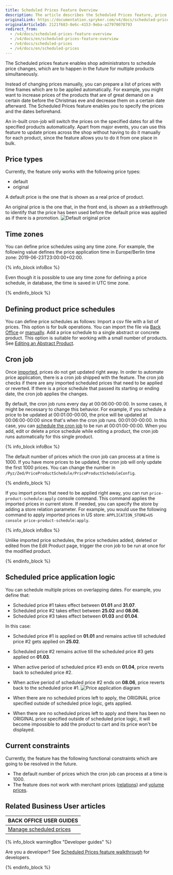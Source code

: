 ```yaml
---
title: Scheduled Prices Feature Overview
description: The article describes the Scheduled Prices feature, price types, time zones, and the way scheduled prices can be created.
originalLink: https://documentation.spryker.com/v4/docs/scheduled-prices-feature-overview
originalArticleId: 2121f683-8e6c-4153-9eba-a27970078793
redirect_from:
  - /v4/docs/scheduled-prices-feature-overview
  - /v4/docs/en/scheduled-prices-feature-overview
  - /v4/docs/scheduled-prices
  - /v4/docs/en/scheduled-prices
---
```




The Scheduled prices feature enables shop administrators to schedule price changes, which are to happen in the future for multiple products simultaneously.

Instead of changing prices manually, you can prepare a list of prices with time frames which are to be applied automatically. For example, you might want to increase prices of the products that are of great demand on a certain date before the Christmas eve and decrease them on a certain date afterward. The Scheduled Prices feature enables you to specify the prices and the dates beforehand.

An in-built cron-job will switch the prices on the specified dates for all the specified products automatically. Apart from major events, you can use this feature to update prices across the shop without having to do it manually for each product, since the feature allows you to do it from one place in bulk.


## Price types

Currently, the feature only works with the following price types:

* default
* original

A default price is the one that is shown as a real price of product.

An original price is the one that, in the front end, is shown as a strikethrough to identify that the price has been used before the default price was applied as if there is a promotion.
![Default original price](https://spryker.s3.eu-central-1.amazonaws.com/docs/Features/Price/Scheduled+Prices/Scheduled+Prices+Feature+Overview/default-original-price.png)

## Time zones

You can define price schedules using any time zone. For example, the following value defines the price application time in Europe/Berlin time zone: 2019-06-23T23:00:00+02:00.

{% info_block infoBox %}

Even though it is possible to use any time zone for defining a price schedule, in database, the time is saved in UTC time zone.

{% endinfo_block %}

## Defining product price schedules

You can define price schedules as follows:
Import a csv file with a list of prices. This option is for bulk operations. You can import the file via [Back Office](/docs/scos/user/user-guides/{{page.version}}/back-office-user-guide/catalog/scheduled-prices/creating-scheduled-prices.html) or [manually](/docs/scos/dev/data-import/{{page.version}}/data-import-categories/catalog-setup/pricing/file-details-product-price-schedule.csv.html).
Add a price schedule to a single abstract or concrete product. This option is suitable for working with a small number of products. See [Editing an Abstract Product](/docs/scos/user/user-guides/{{page.version}}/back-office-user-guide/catalog/products/abstract-products/editing-abstract-products.html).

## Cron job

Once [imported](/docs/scos/user/user-guides/{{page.version}}/back-office-user-guide/catalog/scheduled-prices/creating-scheduled-prices.html), prices do not get updated right away. In order to automate price application, there is a cron job shipped with the feature. The cron job checks if there are any imported scheduled prices that need to be applied or reverted. If there is a price schedule that passed its starting or ending date, the cron job applies the changes.

By default, the cron job runs every day at 00:06:00-00:00. In some cases, it might be necessary to change this behavior. For example, if you schedule a price to be updated at 00:01:00-00:00, the price will be updated at 00:06:00-00:00 since that's when the cron job runs. 00:01:00-00:00. In this case, you can [schedule the cron job](/docs/scos/dev/tutorials-and-howtos/{{page.version}}/howtos/feature-howtos/howto-schedule-cron-job-for-scheduled-prices.html) to be run at 00:01:00-00:00. When you add, edit or delete a price schedule while editing a product, the cron job runs automatically for this single product.

{% info_block infoBox %}

The default number of prices which the cron job can process at a time is 1000. If you have more prices to be updated, the cron job will only update the first 1000 prices. You can change the number in `/Pyz/Zed/PriceProductSchedule/PriceProductScheduleConfig`.

{% endinfo_block %}

If you import prices that need to be applied right away, you can run `price-product-schedule:apply` console command. This command applies the imported prices in current store. If needed, you can specify the store by adding a store relation parameter. For example, you would use the following command to apply imported prices in US store: `APPLICATION_STORE=US console price-product-schedule:apply`.

{% info_block infoBox %}

Unlike imported price schedules, the price schedules added, deleted or edited from the Edit Product page, trigger the cron job to be run at once for the modified product.

{% endinfo_block %}

## Scheduled price application logic

You can schedule multiple prices on overlapping dates. For example, you define that:

* Scheduled price #1 takes effect between <b>01.01</b> and <b>31.07</b>.
* Scheduled price #2 takes effect between <b>25.02</b> and <b>08.06</b>.
* Scheduled price #3 takes effect between <b>01.03</b> and <b>01.04</b>.

In this case:

* Scheduled price #1 is applied on <b>01.01</b> and remains active till scheduled price #2 gets applied on <b>25.02</b>.
* Scheduled price #2 remains active till the scheduled price #3 gets applied on <b>01.03</b>.
* When active period of scheduled price #3 ends on <b>01.04</b>, price reverts back to scheduled price #2.
* When active period of scheduled price #2 ends on <b>08.06</b>, price reverts back to the scheduled price #1.
![Price application diagram](https://spryker.s3.eu-central-1.amazonaws.com/docs/Features/Price/Scheduled+Prices/Scheduled+Prices+Feature+Overview/price-application-diagram.png)

* When there are no scheduled prices left to apply, the ORIGINAL price specified outside of scheduled price logic, gets applied.
* When there are no scheduled prices left to apply and there has been no ORIGINAL price specified outside of scheduled price logic, it will become impossible to add the product to cart and its price won't be displayed.

## Current constraints

Currently, the feature has the following functional constraints which are going to be resolved in the future.

* The default number of prices which the cron job can process at a time is 1000.
* The feature does not work with merchant prices ([relations](/docs/scos/user/features/{{page.version}}/merchant-b2b-contracts-feature-overview.html)) and [volume prices](/docs/scos/user/features/{{page.version}}/prices-feature-overview/prices-feature-overview/volume-prices-overview.html).

## Related Business User articles

|BACK OFFICE USER GUIDES|
|---|
| [Manage scheduled prices](/docs/scos/user/user-guides/{{page.version}}/back-office-user-guide/catalog/scheduled-prices/creating-scheduled-prices.html)  |

{% info_block warningBox "Developer guides" %}

Are you a developer? See [Scheduled Prices feature walkthrough](/docs/scos/dev/feature-walkthroughs/{{page.version}}/scheduled-prices-feature-walkthrough.html) for developers.

{% endinfo_block %}
